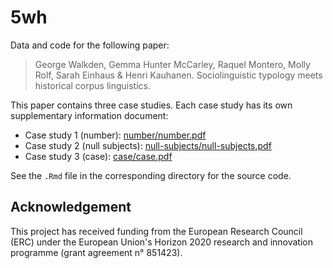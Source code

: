 # 5wh

Data and code for the following paper:

> George Walkden, Gemma Hunter McCarley, Raquel Montero, Molly Rolf, Sarah Einhaus & Henri Kauhanen. Sociolinguistic typology meets historical corpus linguistics.

This paper contains three case studies. Each case study has its own supplementary information document:

- Case study 1 (number): [number/number.pdf](number/number.pdf)
- Case study 2 (null subjects): [null-subjects/null-subjects.pdf](null-subjects/null-subjects.pdf)
- Case study 3 (case): [case/case.pdf](case/case.pdf)

See the `.Rmd` file in the corresponding directory for the source code.


## Acknowledgement

This project has received funding from the European Research Council (ERC) under the European Union's Horizon 2020 research and innovation programme (grant agreement n° 851423).
